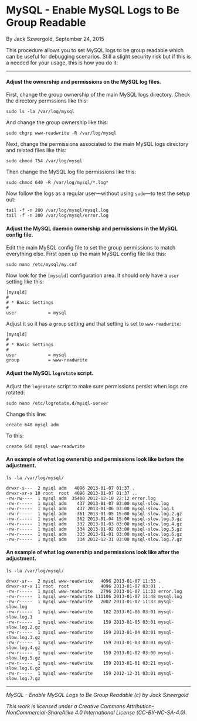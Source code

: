 # MySQL - Enable MySQL Logs to Be Group Readable

By Jack Szwergold, September 24, 2015

This procedure allows you to set MySQL logs to be group readable which can be useful for debugging scenarios. Still a slight security risk but if this is a needed for your usage, this is how you do it:

***

#### Adjust the ownership and permissions on the MySQL log files.

First, change the group ownership of the main MySQL logs directory. Check the directory permssions like this:

	sudo ls -la /var/log/mysql

And change the group ownership like this:

	sudo chgrp www-readwrite -R /var/log/mysql

Next, change the permissions associated to the main MySQL logs directory and related files like this:

	sudo chmod 754 /var/log/mysql
	
Then change the MySQL log file permissions like this:

	sudo chmod 640 -R /var/log/mysql/*.log*

Now follow the logs as a regular user—without using `sudo`—to test the setup out:

	tail -f -n 200 /var/log/mysql/mysql.log
	tail -f -n 200 /var/log/mysql/error.log

#### Adjust the MySQL daemon ownership and permissions in the MySQL config file.

Edit the main MySQL config file to set the group permissions to match everything else. First open up the main MySQL config file like this:

	sudo nano /etc/mysql/my.cnf

Now look for the `[mysqld]` configuration area. It should only have a `user` setting like this:

	[mysqld]
	#
	# * Basic Settings
	#
	user            = mysql

Adjust it so it has a `group` setting and that setting is set to `www-readwrite`:

	[mysqld]
	#
	# * Basic Settings
	#
	user            = mysql
	group           = www-readwrite

#### Adjust the MySQL `logrotate` script.

Adjust the `logrotate` script to make sure permissions persist when logs are rotated:

	sudo nano /etc/logrotate.d/mysql-server

Change this line:

    create 640 mysql adm

To this:

    create 640 mysql www-readwrite

#### An example of what log ownership and permissions look like before the adjustment.

	ls -la /var/log/mysql/
	
	drwxr-s---  2 mysql adm   4096 2013-01-07 01:37 .
	drwxr-xr-x 10 root  root  4096 2013-01-07 01:37 ..
	-rw-rw----  1 mysql adm  35400 2012-12-10 22:12 error.log
	-rw-r-----  1 mysql adm    437 2013-01-07 03:00 mysql-slow.log
	-rw-r-----  1 mysql adm    437 2013-01-06 03:00 mysql-slow.log.1
	-rw-r-----  1 mysql adm    361 2013-01-05 15:00 mysql-slow.log.2.gz
	-rw-r-----  1 mysql adm    362 2013-01-04 15:00 mysql-slow.log.3.gz
	-rw-r-----  1 mysql adm    332 2013-01-03 03:00 mysql-slow.log.4.gz
	-rw-r-----  1 mysql adm    334 2013-01-02 03:00 mysql-slow.log.5.gz
	-rw-r-----  1 mysql adm    333 2013-01-01 03:00 mysql-slow.log.6.gz
	-rw-r-----  1 mysql adm    334 2012-12-31 03:00 mysql-slow.log.7.gz

#### An example of what log ownership and permissions look like after the adjustment.

	ls -la /var/log/mysql/
	
	drwxr-sr--  2 mysql www-readwrite   4096 2013-01-07 11:33 .
	drwxr-xr-x 11 root  root            4096 2013-01-07 03:01 ..
	-rw-r-----  1 mysql www-readwrite   2796 2013-01-07 11:33 error.log
	-rw-r-----  1 mysql www-readwrite 111106 2013-01-07 11:48 mysql.log
	-rw-r-----  1 mysql www-readwrite   2002 2013-01-07 11:33 mysql-slow.log
	-rw-r-----  1 mysql www-readwrite    182 2013-01-06 03:01 mysql-slow.log.1
	-rw-r-----  1 mysql www-readwrite    159 2013-01-05 03:01 mysql-slow.log.2.gz
	-rw-r-----  1 mysql www-readwrite    159 2013-01-04 03:01 mysql-slow.log.3.gz
	-rw-r-----  1 mysql www-readwrite    159 2013-01-03 03:01 mysql-slow.log.4.gz
	-rw-r-----  1 mysql www-readwrite    159 2013-01-02 03:00 mysql-slow.log.5.gz
	-rw-r-----  1 mysql www-readwrite    159 2013-01-01 03:21 mysql-slow.log.6.gz
	-rw-r-----  1 mysql www-readwrite    159 2012-12-31 03:01 mysql-slow.log.7.gz

***

*MySQL - Enable MySQL Logs to Be Group Readable (c) by Jack Szwergold*

*This work is licensed under a Creative Commons Attribution-NonCommercial-ShareAlike 4.0 International License (CC-BY-NC-SA-4.0).*